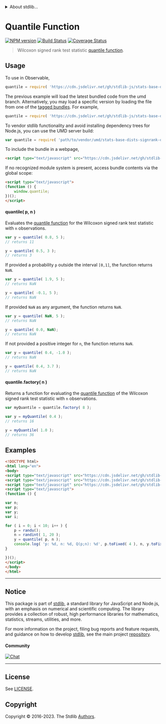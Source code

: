 <!--

@license Apache-2.0

Copyright (c) 2020 The Stdlib Authors.

Licensed under the Apache License, Version 2.0 (the "License");
you may not use this file except in compliance with the License.
You may obtain a copy of the License at

   http://www.apache.org/licenses/LICENSE-2.0

Unless required by applicable law or agreed to in writing, software
distributed under the License is distributed on an "AS IS" BASIS,
WITHOUT WARRANTIES OR CONDITIONS OF ANY KIND, either express or implied.
See the License for the specific language governing permissions and
limitations under the License.

-->


<details>
  <summary>
    About stdlib...
  </summary>
  <p>We believe in a future in which the web is a preferred environment for numerical computation. To help realize this future, we've built stdlib. stdlib is a standard library, with an emphasis on numerical and scientific computation, written in JavaScript (and C) for execution in browsers and in Node.js.</p>
  <p>The library is fully decomposable, being architected in such a way that you can swap out and mix and match APIs and functionality to cater to your exact preferences and use cases.</p>
  <p>When you use stdlib, you can be absolutely certain that you are using the most thorough, rigorous, well-written, studied, documented, tested, measured, and high-quality code out there.</p>
  <p>To join us in bringing numerical computing to the web, get started by checking us out on <a href="https://github.com/stdlib-js/stdlib">GitHub</a>, and please consider <a href="https://opencollective.com/stdlib">financially supporting stdlib</a>. We greatly appreciate your continued support!</p>
</details>

# Quantile Function

[![NPM version][npm-image]][npm-url] [![Build Status][test-image]][test-url] [![Coverage Status][coverage-image]][coverage-url] <!-- [![dependencies][dependencies-image]][dependencies-url] -->

> Wilcoxon signed rank test statistic [quantile function][quantile-function].

<section class="intro">

</section>

<!-- /.intro -->



<section class="usage">

## Usage

To use in Observable,

```javascript
quantile = require( 'https://cdn.jsdelivr.net/gh/stdlib-js/stats-base-dists-signrank-quantile@umd/browser.js' )
```
The previous example will load the latest bundled code from the umd branch. Alternatively, you may load a specific version by loading the file from one of the [tagged bundles](https://github.com/stdlib-js/stats-base-dists-signrank-quantile/tags). For example,

```javascript
quantile = require( 'https://cdn.jsdelivr.net/gh/stdlib-js/stats-base-dists-signrank-quantile@v0.1.0-umd/browser.js' )
```

To vendor stdlib functionality and avoid installing dependency trees for Node.js, you can use the UMD server build:

```javascript
var quantile = require( 'path/to/vendor/umd/stats-base-dists-signrank-quantile/index.js' )
```

To include the bundle in a webpage,

```html
<script type="text/javascript" src="https://cdn.jsdelivr.net/gh/stdlib-js/stats-base-dists-signrank-quantile@umd/browser.js"></script>
```

If no recognized module system is present, access bundle contents via the global scope:

```html
<script type="text/javascript">
(function () {
    window.quantile;
})();
</script>
```

#### quantile( p, n )

Evaluates the [quantile function][quantile-function] for the Wilcoxon signed rank test statistic with `n` observations.

```javascript
var y = quantile( 0.8, 5 );
// returns 11

y = quantile( 0.5, 3 );
// returns 3
```

If provided a probability `p` outside the interval `[0,1]`, the function returns `NaN`.

```javascript
var y = quantile( 1.9, 5 );
// returns NaN

y = quantile( -0.1, 5 );
// returns NaN
```

If provided `NaN` as any argument, the function returns `NaN`.

```javascript
var y = quantile( NaN, 5 );
// returns NaN

y = quantile( 0.0, NaN);
// returns NaN
```

If not provided a positive integer for `n`, the function returns `NaN`.

```javascript
var y = quantile( 0.4, -1.0 );
// returns NaN

y = quantile( 0.4, 3.7 );
// returns NaN
```

#### quantile.factory( n )

Returns a function for evaluating the [quantile function][quantile-function] of the Wilcoxon signed rank test statistic with `n` observations.

```javascript
var myQuantile = quantile.factory( 8 );

var y = myQuantile( 0.4 );
// returns 16

y = myQuantile( 1.0 );
// returns 36
```

</section>

<!-- /.usage -->

<section class="examples">

## Examples

<!-- eslint no-undef: "error" -->

```html
<!DOCTYPE html>
<html lang="en">
<body>
<script type="text/javascript" src="https://cdn.jsdelivr.net/gh/stdlib-js/random-base-discrete-uniform@umd/browser.js"></script>
<script type="text/javascript" src="https://cdn.jsdelivr.net/gh/stdlib-js/random-base-randu@umd/browser.js"></script>
<script type="text/javascript" src="https://cdn.jsdelivr.net/gh/stdlib-js/stats-base-dists-signrank-quantile@umd/browser.js"></script>
<script type="text/javascript">
(function () {

var n;
var p;
var y;
var i;

for ( i = 0; i < 10; i++ ) {
    p = randu();
    n = randint( 1, 20 );
    y = quantile( p, n );
    console.log( 'p: %d, n: %d, Q(p;n): %d', p.toFixed( 4 ), n, y.toFixed( 4 ) );
}

})();
</script>
</body>
</html>
```

</section>

<!-- /.examples -->

<!-- Section for related `stdlib` packages. Do not manually edit this section, as it is automatically populated. -->

<section class="related">

</section>

<!-- /.related -->

<!-- Section for all links. Make sure to keep an empty line after the `section` element and another before the `/section` close. -->


<section class="main-repo" >

* * *

## Notice

This package is part of [stdlib][stdlib], a standard library for JavaScript and Node.js, with an emphasis on numerical and scientific computing. The library provides a collection of robust, high performance libraries for mathematics, statistics, streams, utilities, and more.

For more information on the project, filing bug reports and feature requests, and guidance on how to develop [stdlib][stdlib], see the main project [repository][stdlib].

#### Community

[![Chat][chat-image]][chat-url]

---

## License

See [LICENSE][stdlib-license].


## Copyright

Copyright &copy; 2016-2023. The Stdlib [Authors][stdlib-authors].

</section>

<!-- /.stdlib -->

<!-- Section for all links. Make sure to keep an empty line after the `section` element and another before the `/section` close. -->

<section class="links">

[npm-image]: http://img.shields.io/npm/v/@stdlib/stats-base-dists-signrank-quantile.svg
[npm-url]: https://npmjs.org/package/@stdlib/stats-base-dists-signrank-quantile

[test-image]: https://github.com/stdlib-js/stats-base-dists-signrank-quantile/actions/workflows/test.yml/badge.svg?branch=v0.1.0
[test-url]: https://github.com/stdlib-js/stats-base-dists-signrank-quantile/actions/workflows/test.yml?query=branch:v0.1.0

[coverage-image]: https://img.shields.io/codecov/c/github/stdlib-js/stats-base-dists-signrank-quantile/main.svg
[coverage-url]: https://codecov.io/github/stdlib-js/stats-base-dists-signrank-quantile?branch=main

<!--

[dependencies-image]: https://img.shields.io/david/stdlib-js/stats-base-dists-signrank-quantile.svg
[dependencies-url]: https://david-dm.org/stdlib-js/stats-base-dists-signrank-quantile/main

-->

[chat-image]: https://img.shields.io/gitter/room/stdlib-js/stdlib.svg
[chat-url]: https://app.gitter.im/#/room/#stdlib-js_stdlib:gitter.im

[stdlib]: https://github.com/stdlib-js/stdlib

[stdlib-authors]: https://github.com/stdlib-js/stdlib/graphs/contributors

[umd]: https://github.com/umdjs/umd
[es-module]: https://developer.mozilla.org/en-US/docs/Web/JavaScript/Guide/Modules

[deno-url]: https://github.com/stdlib-js/stats-base-dists-signrank-quantile/tree/deno
[umd-url]: https://github.com/stdlib-js/stats-base-dists-signrank-quantile/tree/umd
[esm-url]: https://github.com/stdlib-js/stats-base-dists-signrank-quantile/tree/esm
[branches-url]: https://github.com/stdlib-js/stats-base-dists-signrank-quantile/blob/main/branches.md

[stdlib-license]: https://raw.githubusercontent.com/stdlib-js/stats-base-dists-signrank-quantile/main/LICENSE

[quantile-function]: https://en.wikipedia.org/wiki/Quantile_function

</section>

<!-- /.links -->
